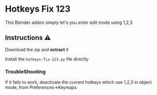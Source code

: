 # Hotkeys Fix 123

This Blender addon simply let's you enter edit mode using 1,2,3 


## Instructions ⚠️
Download the zip and **extract** it 

Install the `hotkeys-fix-123.py` file directly

### TroubleShooting 
If it fails to work, deactivate the current hotkeys which  use 1,2,3 in object mode, from Preferences->Keymaps
